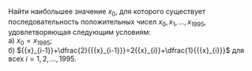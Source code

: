 Найти наибольшее значение ${{x}_{0}}$,  для которого существует последовательность положительных чисел ${{x}_{0}},{{x}_{1}},\ldots ,{{x}_{1995}}$, удовлетворяющая следующим условиям:
<br/>а) ${{x}_{0}}={{x}_{1995}}$;
<br/>б) ${{x}_{i-1}}+\dfrac{2}{{{x}_{i-1}}}=2{{x}_{i}}+\dfrac{1}{{{x}_{i}}}$ для всех $i=1,2,\ldots ,1995$.